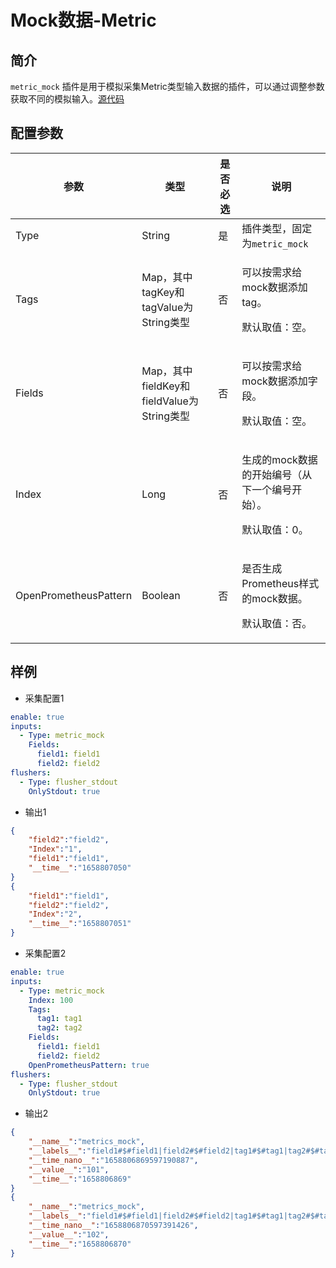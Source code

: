 # Mock数据-Metric

## 简介
`metric_mock` 插件是用于模拟采集Metric类型输入数据的插件，可以通过调整参数获取不同的模拟输入。[源代码](https://github.com/alibaba/ilogtail/blob/main/plugins/input/mock/input_mock.go)

## 配置参数
| 参数          | 类型      | 是否必选 | 说明                                                                                         |
| ----------- | ------- | ---- | ------------------------------------------------------------------------------------------ |
| Type    | String | 是       | 插件类型，固定为`metric_mock`      |
| Tags        | Map，其中tagKey和tagValue为String类型  | 否    | <p>可以按需求给mock数据添加tag。</p><p>默认取值：空。</p> |
| Fields     | Map，其中fieldKey和fieldValue为String类型  | 否    | <p>可以按需求给mock数据添加字段。</p><p>默认取值：空。</p>  |
| Index | Long  | 否   | <p>生成的mock数据的开始编号（从下一个编号开始）。</p><p>默认取值：0。</p>  |
| OpenPrometheusPattern    | Boolean | 否    | <p>是否生成Prometheus样式的mock数据。</p><p>默认取值：否。</p>  |

## 样例

* 采集配置1
```yaml
enable: true
inputs:
  - Type: metric_mock
    Fields:
      field1: field1
      field2: field2
flushers:
  - Type: flusher_stdout
    OnlyStdout: true  
```

* 输出1
```json
{
    "field2":"field2",
    "Index":"1",
    "field1":"field1",
    "__time__":"1658807050"
}
{
    "field1":"field1",
    "field2":"field2",
    "Index":"2",
    "__time__":"1658807051"
}
```

* 采集配置2
```yaml
enable: true
inputs:
  - Type: metric_mock
    Index: 100
    Tags:
      tag1: tag1
      tag2: tag2
    Fields:
      field1: field1
      field2: field2
    OpenPrometheusPattern: true
flushers:
  - Type: flusher_stdout
    OnlyStdout: true  
```

* 输出2
```json
{
    "__name__":"metrics_mock",
    "__labels__":"field1#$#field1|field2#$#field2|tag1#$#tag1|tag2#$#tag2",
    "__time_nano__":"1658806869597190887",
    "__value__":"101",
    "__time__":"1658806869"
}
{
    "__name__":"metrics_mock",
    "__labels__":"field1#$#field1|field2#$#field2|tag1#$#tag1|tag2#$#tag2",
    "__time_nano__":"1658806870597391426",
    "__value__":"102",
    "__time__":"1658806870"
}
```